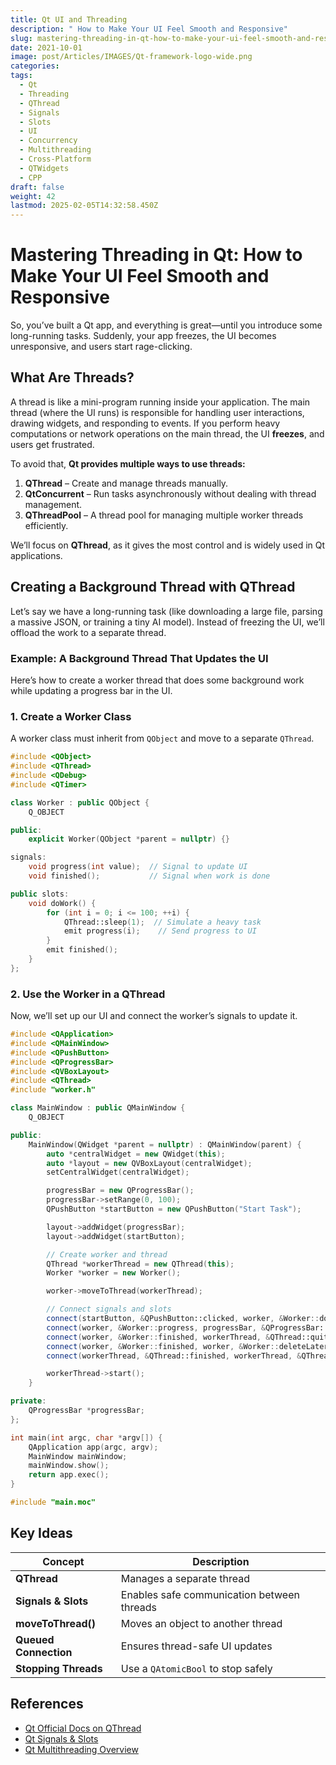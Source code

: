 ```yaml
---
title: Qt UI and Threading
description: " How to Make Your UI Feel Smooth and Responsive"
slug: mastering-threading-in-qt-how-to-make-your-ui-feel-smooth-and-responsive
date: 2021-10-01
image: post/Articles/IMAGES/Qt-framework-logo-wide.png
categories: 
tags:
  - Qt
  - Threading
  - QThread
  - Signals
  - Slots
  - UI
  - Concurrency
  - Multithreading
  - Cross-Platform
  - QTWidgets
  - CPP
draft: false
weight: 42
lastmod: 2025-02-05T14:32:58.450Z
---
```

# Mastering Threading in Qt: How to Make Your UI Feel Smooth and Responsive

So, you’ve built a Qt app, and everything is great—until you introduce some long-running tasks. Suddenly, your app freezes, the UI becomes unresponsive, and users start rage-clicking.

<!-- 
Don’t worry; the solution is **threading!** 

In this article, we’ll dive into **what threads are, how to use them in Qt, and how to keep your UI smooth while running background tasks.** We’ll also cover **signals and slots** so your background thread can talk to the UI without breaking everything. Let’s get started!
-->

## **What Are Threads?**

A thread is like a mini-program running inside your application. The main thread (where the UI runs) is responsible for handling user interactions, drawing widgets, and responding to events. If you perform heavy computations or network operations on the main thread, the UI **freezes**, and users get frustrated.

To avoid that, **Qt provides multiple ways to use threads:**

1. **QThread** – Create and manage threads manually.
2. **QtConcurrent** – Run tasks asynchronously without dealing with thread management.
3. **QThreadPool** – A thread pool for managing multiple worker threads efficiently.

We’ll focus on **QThread**, as it gives the most control and is widely used in Qt applications.

## **Creating a Background Thread with QThread**

Let’s say we have a long-running task (like downloading a large file, parsing a massive JSON, or training a tiny AI model). Instead of freezing the UI, we’ll offload the work to a separate thread.

### **Example: A Background Thread That Updates the UI**

Here’s how to create a worker thread that does some background work while updating a progress bar in the UI.

### **1. Create a Worker Class**

A worker class must inherit from `QObject` and move to a separate `QThread`.

```cpp
#include <QObject>
#include <QThread>
#include <QDebug>
#include <QTimer>

class Worker : public QObject {
    Q_OBJECT

public:
    explicit Worker(QObject *parent = nullptr) {}

signals:
    void progress(int value);  // Signal to update UI
    void finished();           // Signal when work is done

public slots:
    void doWork() {
        for (int i = 0; i <= 100; ++i) {
            QThread::sleep(1);  // Simulate a heavy task
            emit progress(i);    // Send progress to UI
        }
        emit finished();
    }
};
```

### **2. Use the Worker in a QThread**

Now, we’ll set up our UI and connect the worker’s signals to update it.

```cpp
#include <QApplication>
#include <QMainWindow>
#include <QPushButton>
#include <QProgressBar>
#include <QVBoxLayout>
#include <QThread>
#include "worker.h"

class MainWindow : public QMainWindow {
    Q_OBJECT

public:
    MainWindow(QWidget *parent = nullptr) : QMainWindow(parent) {
        auto *centralWidget = new QWidget(this);
        auto *layout = new QVBoxLayout(centralWidget);
        setCentralWidget(centralWidget);

        progressBar = new QProgressBar();
        progressBar->setRange(0, 100);
        QPushButton *startButton = new QPushButton("Start Task");

        layout->addWidget(progressBar);
        layout->addWidget(startButton);

        // Create worker and thread
        QThread *workerThread = new QThread(this);
        Worker *worker = new Worker();

        worker->moveToThread(workerThread);

        // Connect signals and slots
        connect(startButton, &QPushButton::clicked, worker, &Worker::doWork);
        connect(worker, &Worker::progress, progressBar, &QProgressBar::setValue);
        connect(worker, &Worker::finished, workerThread, &QThread::quit);
        connect(worker, &Worker::finished, worker, &Worker::deleteLater);
        connect(workerThread, &QThread::finished, workerThread, &QThread::deleteLater);

        workerThread->start();
    }

private:
    QProgressBar *progressBar;
};

int main(int argc, char *argv[]) {
    QApplication app(argc, argv);
    MainWindow mainWindow;
    mainWindow.show();
    return app.exec();
}

#include "main.moc"
```

## **Key Ideas**

| Concept               | Description                                |
| --------------------- | ------------------------------------------ |
| **QThread**           | Manages a separate thread                  |
| **Signals & Slots**   | Enables safe communication between threads |
| **moveToThread()**    | Moves an object to another thread          |
| **Queued Connection** | Ensures thread-safe UI updates             |
| **Stopping Threads**  | Use a `QAtomicBool` to stop safely         |

## **References**

* [Qt Official Docs on QThread](https://doc.qt.io/qt-6/qthread.html)
* [Qt Signals & Slots](https://doc.qt.io/qt-6/signalsandslots.html)
* [Qt Multithreading Overview](https://doc.qt.io/qt-6/thread-basics.html)
